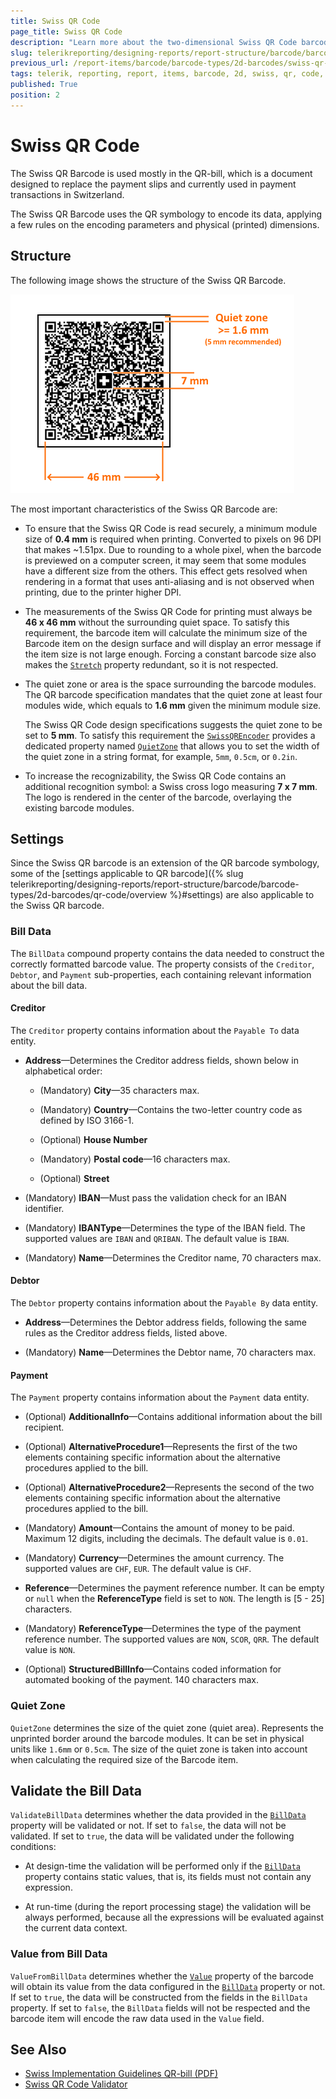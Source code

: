 ```yaml
---
title: Swiss QR Code
page_title: Swiss QR Code 
description: "Learn more about the two-dimensional Swiss QR Code barcode type supported by the Telerik Reporting Barcode report item."
slug: telerikreporting/designing-reports/report-structure/barcode/barcode-types/2d-barcodes/swiss-qr-code/overview
previous_url: /report-items/barcode/barcode-types/2d-barcodes/swiss-qr-code/overview, /report-items/barcode/barcode-types/2d-barcodes/swiss-qr-code/settings, /report-items-barcode-swiss-qrcode-visual-structure
tags: telerik, reporting, report, items, barcode, 2d, swiss, qr, code, overview
published: True
position: 2
---
```


# Swiss QR Code 

The Swiss QR Barcode is used mostly in the QR-bill, which is a document designed to replace the payment slips and currently used in payment transactions in Switzerland. 

The Swiss QR Barcode uses the QR symbology to encode its data, applying a few rules on the encoding parameters and physical (printed) dimensions. 

## Structure

The following image shows the structure of the Swiss QR Barcode. 

![barcode-swiss-qr-structure](images/Barcodes/barcode-swiss-qr-structure.png)

The most important characteristics of the Swiss QR Barcode are: 

* To ensure that the Swiss QR Code is read securely, a minimum module size of __0.4 mm__ is required when printing. Converted to pixels on 96 DPI that makes ~1.51px. Due to rounding to a whole pixel, when the barcode is previewed on a computer screen, it may seem that some modules have a different size from the others. This effect gets resolved when rendering in a format that uses anti-aliasing and is not observed when printing, due to the printer higher DPI. 

* The measurements of the Swiss QR Code for printing must always be __46 x 46 mm__ without the surrounding quiet space. To satisfy this requirement, the barcode item will calculate the minimum size of the Barcode item on the design surface and will display an error message if the item size is not large enough. Forcing a constant barcode size also makes the [`Stretch`](/reporting/api/Telerik.Reporting.Barcode#Telerik_Reporting_Barcode_Stretch) property redundant, so it is not respected. 

* The quiet zone or area is the space surrounding the barcode modules. The QR barcode specification mandates that the quiet zone at least four modules wide, which equals to __1.6 mm__ given the minimum module size. 

  The Swiss QR Code design specifications suggests the quiet zone to be set to __5 mm__. To satisfy this requirement the [`SwissQREncoder`](/reporting/api/Telerik.Reporting.Barcodes.SwissQREncoder) provides a dedicated property named [`QuietZone`](/reporting/api/Telerik.Reporting.Barcodes.SwissQREncoder#Telerik_Reporting_Barcodes_SwissQREncoder_QuietZone) that allows you to set the width of the quiet zone in a string format, for example, `5mm`, `0.5cm`, or `0.2in`. 

* To increase the recognizability, the Swiss QR Code contains an additional recognition symbol: a Swiss cross logo measuring __7 x 7 mm__. The logo is rendered in the center of the barcode, overlaying the existing barcode modules. 

## Settings

Since the Swiss QR barcode is an extension of the QR barcode symbology, some of the [settings applicable to QR barcode]({% slug telerikreporting/designing-reports/report-structure/barcode/barcode-types/2d-barcodes/qr-code/overview %}#settings) are also applicable to the Swiss QR barcode. 

### Bill Data

The `BillData` compound property contains the data needed to construct the correctly formatted barcode value. The property consists of the `Creditor`, `Debtor`, and `Payment` sub-properties, each containing relevant information about the bill data. 

#### Creditor

The `Creditor` property contains information about the `Payable To` data entity. 

* __Address__&mdash;Determines the Creditor address fields, shown below in alphabetical order: 

   + (Mandatory) __City__&mdash;35 characters max. 

   + (Mandatory) __Country__&mdash;Contains the two-letter country code as defined by ISO 3166-1. 

   + (Optional) __House Number__ 

   + (Mandatory) __Postal code__&mdash;16 characters max. 

   + (Optional) __Street__

* (Mandatory) __IBAN__&mdash;Must pass the validation check for an IBAN identifier. 

* (Mandatory) __IBANType__&mdash;Determines the type of the IBAN field. The supported values are `IBAN` and `QRIBAN`. The default value is `IBAN`. 

* (Mandatory) __Name__&mdash;Determines the Creditor name, 70 characters max. 

#### Debtor

The `Debtor` property contains information about the `Payable By` data entity. 

* __Address__&mdash;Determines the Debtor address fields, following the same rules as the Creditor address fields, listed above. 

* (Mandatory) __Name__&mdash;Determines the Debtor name, 70 characters max. 

#### Payment

The `Payment` property contains information about the `Payment` data entity. 

* (Optional) __AdditionalInfo__&mdash;Contains additional information about the bill recipient. 

* (Optional) __AlternativeProcedure1__&mdash;Represents the first of the two elements containing specific information about the alternative procedures applied to the bill. 

* (Optional) __AlternativeProcedure2__&mdash;Represents the second of the two elements containing specific information about the alternative procedures applied to the bill. 

* (Mandatory) __Amount__&mdash;Contains the amount of money to be paid. Maximum 12 digits, including the decimals. The default value is `0.01`. 

* (Mandatory) __Currency__&mdash;Determines the amount currency. The supported values are `CHF`, `EUR`. The default value is `CHF`. 

* __Reference__&mdash;Determines the payment reference number. It can be empty or `null` when the __ReferenceType__ field is set to `NON`. The length is [5 - 25] characters. 

* (Mandatory) __ReferenceType__&mdash;Determines the type of the payment reference number. The supported values are `NON`, `SCOR`, `QRR`. The default value is `NON`. 

* (Optional) __StructuredBillInfo__&mdash;Contains coded information for automated booking of the payment. 140 characters max. 

### Quiet Zone

`QuietZone` determines the size of the quiet zone (quiet area). Represents the unprinted border around the barcode modules. It can be set in physical units like `1.6mm` or `0.5cm`. The size of the quiet zone is taken into account when calculating the required size of the Barcode item. 

## Validate the Bill Data

`ValidateBillData` determines whether the data provided in the [`BillData`](/reporting/api/Telerik.Reporting.Barcodes.SwissQRCodeEncoder#Telerik_Reporting_Barcodes_SwissQRCodeEncoder_BillData) property will be validated or not. If set to `false`, the data will not be validated. If set to `true`, the data will be validated under the following conditions: 

* At design-time the validation will be performed only if the [`BillData`](/reporting/api/Telerik.Reporting.Barcodes.SwissQRCodeEncoder#Telerik_Reporting_Barcodes_SwissQRCodeEncoder_BillData) property contains static values, that is, its fields must not contain any expression. 

* At run-time (during the report processing stage) the validation will be always performed, because all the expressions will be evaluated against the current data context. 

### Value from Bill Data

`ValueFromBillData` determines whether the [`Value`](/reporting/api/Telerik.Reporting.Barcode#Telerik_Reporting_Barcode_Value) property of the barcode will obtain its value from the data configured in the [`BillData`](/reporting/api/Telerik.Reporting.Barcodes.SwissQRCodeEncoder#Telerik_Reporting_Barcodes_SwissQRCodeEncoder_BillData) property or not. If set to `true`, the data will be constructed from the fields in the `BillData` property. If set to `false`, the `BillData` fields will not be respected and the barcode item will encode the raw data used in the `Value` field. 



## See Also

* [Swiss Implementation Guidelines QR-bill (PDF)](https://www.paymentstandards.ch/dam/downloads/ig-qr-bill-2019-en.pdf)
* [Swiss QR Code Validator](https://www.swiss-qr-invoice.org/validator/)
